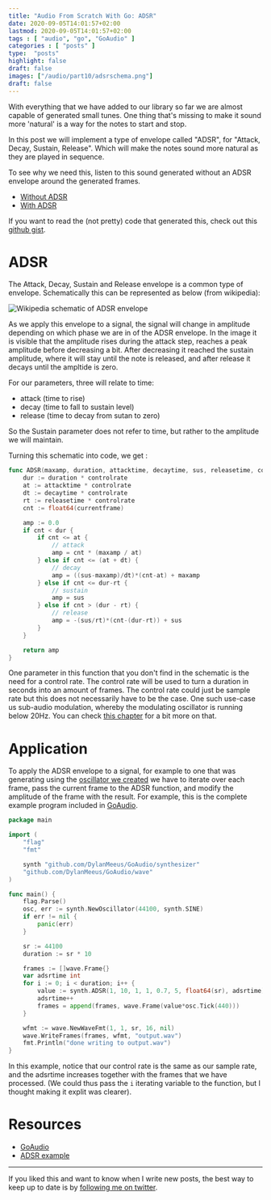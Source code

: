 ```yaml
---
title: "Audio From Scratch With Go: ADSR"
date: 2020-09-05T14:01:57+02:00
lastmod: 2020-09-05T14:01:57+02:00
tags : [ "audio", "go", "GoAudio" ]
categories : [ "posts" ]
type:  "posts"
highlight: false
draft: false
images: ["/audio/part10/adsrschema.png"]
draft: false
---
```


With everything that we have added to our library so far we are almost capable of generated small
tunes. One thing that's missing to make it sound more 'natural' is a way for the notes to start and
stop. 

In this post we will implement a type of envelope called "ADSR", for "Attack, Decay, Sustain,
Release". Which will make the notes sound more natural as they are played in sequence.

To see why we need this, listen to this sound generated without an ADSR envelope around the
generated frames.

- [Without ADSR](/audio/part10/no_adsr.wav)
- [With ADSR](/audio/part10/adsr.wav)

If you want to read the (not pretty) code that generated this, check out this [github
gist](https://gist.github.com/DylanMeeus/83f3ae5d628d11533b8fbd47298d8434). 

# ADSR

The Attack, Decay, Sustain and Release envelope is a common type of envelope. Schematically this can
be represented as below (from wikipedia): 

![Wikipedia schematic of ADSR envelope](/part10/adsrschema.png)

As we apply this envelope to a signal, the signal will change in amplitude depending on which phase
we are in of the ADSR envelope. In the image it is visible that the amplitude rises during the
attack step, reaches a peak amplitude before decreasing a bit. After decreasing it reached the
sustain amplitude, where it will stay until the note is released, and after release it decays until
the ampltide is zero. 

For our parameters, three will relate to time:

- attack (time to rise)
- decay (time to fall to sustain level)
- release (time to decay from sutan to zero)

So the Sustain parameter does not refer to time, but rather to the amplitude we will maintain. 

Turning this schematic into code, we get :

```go
func ADSR(maxamp, duration, attacktime, decaytime, sus, releasetime, controlrate float64, currentframe int) float64 {
	dur := duration * controlrate
	at := attacktime * controlrate
	dt := decaytime * controlrate
	rt := releasetime * controlrate
	cnt := float64(currentframe)

	amp := 0.0
	if cnt < dur {
		if cnt <= at {
			// attack
			amp = cnt * (maxamp / at)
		} else if cnt <= (at + dt) {
			// decay
			amp = ((sus-maxamp)/dt)*(cnt-at) + maxamp
		} else if cnt <= dur-rt {
			// sustain
			amp = sus
		} else if cnt > (dur - rt) {
			// release
			amp = -(sus/rt)*(cnt-(dur-rt)) + sus
		}
	}

	return amp
}
```

One parameter in this function that you don't find in the schematic is the need for a control rate.
The control rate will be used to turn a duration in seconds into an amount of frames. The control
rate could just be sample rate but this does not necessarily have to be the case. One such use-case
us sub-audio modulation, whereby the modulating oscillator is running below 20Hz. You can check
[this chapter](https://cmtext.indiana.edu/synthesis/chapter4_modulation.php) for a bit more on that.


# Application

To apply the ADSR envelope to a signal, for example to one that was generating using the [oscillator
we created](https://dylanmeeus.github.io/posts/audio-from-scratch-pt8.md) we have to iterate over
each frame, pass the current frame to the ADSR function, and modify the amplitude of the frame with
the result. For example, this is the complete example program included in
[GoAudio](https://github.com/DylanMeeus/GoAudio/blob/master/examples/adsr/main.go).


```go
package main

import (
	"flag"
	"fmt"

	synth "github.com/DylanMeeus/GoAudio/synthesizer"
	"github.com/DylanMeeus/GoAudio/wave"
)

func main() {
	flag.Parse()
	osc, err := synth.NewOscillator(44100, synth.SINE)
	if err != nil {
		panic(err)
	}

	sr := 44100
	duration := sr * 10

	frames := []wave.Frame{}
	var adsrtime int
	for i := 0; i < duration; i++ {
		value := synth.ADSR(1, 10, 1, 1, 0.7, 5, float64(sr), adsrtime)
		adsrtime++
		frames = append(frames, wave.Frame(value*osc.Tick(440)))
	}

	wfmt := wave.NewWaveFmt(1, 1, sr, 16, nil)
	wave.WriteFrames(frames, wfmt, "output.wav")
	fmt.Println("done writing to output.wav")
}
```

In this example, notice that our control rate is the same as our sample rate, and the adsrtime
increases together with the frames that we have processed. (We could thus pass the `i` iterating
variable to the function, but I thought making it explit was clearer).

# Resources

- [GoAudio](https://github.com/DylanMeeus/GoAudio)
- [ADSR example](https://github.com/DylanMeeus/GoAudio/blob/master/examples/adsr/main.go)

------

If you liked this and want to know when I write new posts, the best way to keep up to date is by [following me on
twitter](https://twitter.com/DylanMeeus).
